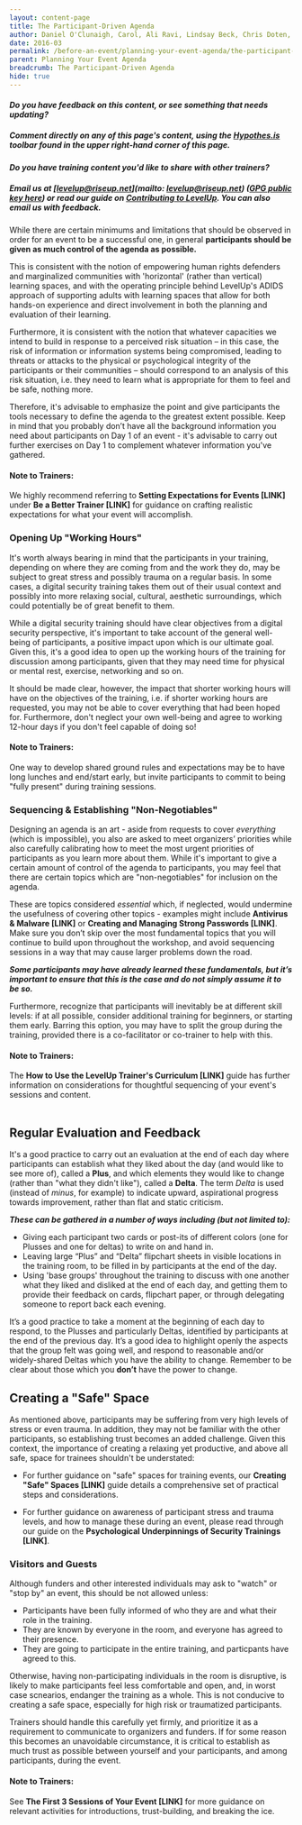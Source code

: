 ```yaml
---
layout: content-page
title: The Participant-Driven Agenda
author: Daniel O'Clunaigh, Carol, Ali Ravi, Lindsay Beck, Chris Doten, Nick Sera-Leyva
date: 2016-03
permalink: /before-an-event/planning-your-event-agenda/the-participant-driven-agenda/
parent: Planning Your Event Agenda
breadcrumb: The Participant-Driven Agenda
hide: true
---
```

#### *Do you have feedback on this content, or see something that needs updating?*
##### Comment directly on any of this page's content, using the [Hypothes.is](https://levelupcc.github.io/level-up/community/contribute/#how-can-i-provide-feedback) toolbar found in the upper right-hand corner of this page.

#### *Do you have training content you'd like to share with other trainers?*
##### Email us at [levelup@riseup.net](mailto: levelup@riseup.net) ([GPG public key here](http://pgp.mit.edu/pks/lookup?op=get&search=0x207BFB9591A638BE)) or read our guide on [Contributing to LevelUp](https://levelupcc.github.io/level-up/community/contribute/#how-can-i-contribute-content). You can also email us with feedback.

While there are certain minimums and limitations that should be observed in order for an event to be a successful one, in general **participants should be given as much control of the agenda as possible.**

This is consistent with the notion of empowering human rights defenders and marginalized communities with 'horizontal' (rather than vertical) learning spaces, and with the operating principle behind LevelUp's ADIDS approach of supporting adults with learning spaces that allow for both hands-on experience and direct involvement in both the planning and evaluation of their learning.

Furthermore, it is consistent with the notion that whatever capacities we intend to build in response to a perceived risk situation – in this case, the risk of information or information systems being compromised, leading to threats or attacks to the physical or psychological integrity of the participants or their communities – should correspond to an analysis of this risk situation, i.e. they need to learn what is appropriate for them to feel and be safe, nothing more.

Therefore, it's advisable to emphasize the point and give participants the tools necessary to define the agenda to the greatest extent possible. Keep in mind that you probably don’t have all the background information you need about participants on Day 1 of an event - it's advisable to carry out further exercises on Day 1 to complement whatever information you've gathered.

#### Note to Trainers: ####
We highly recommend referring to **Setting Expectations for Events [LINK]** under **Be a Better Trainer [LINK]** for guidance on crafting realistic expectations for what your event will accomplish.


### Opening Up "Working Hours" ###
It's worth always bearing in mind that the participants in your training, depending on where they are coming from and the work they do, may be subject to great stress and possibly trauma on a regular basis. In some cases, a digital security training takes them out of their usual context and possibly into more relaxing social, cultural, aesthetic surroundings, which could potentially be of great benefit to them.

While a digital security training should have clear objectives from a digital security perspective, it's important to take account of the general well-being of participants, a positive impact upon which is our ultimate goal. Given this, it's a good idea to open up the working hours of the training for discussion among participants, given that they may need time for physical or mental rest, exercise, networking and so on.

It should be made clear, however, the impact that shorter working hours will have on the objectives of the training, i.e. if shorter working hours are requested, you may not be able to cover everything that had been hoped for. Furthermore, don't neglect your own well-being and agree to working 12-hour days if you don't feel capable of doing so!

#### Note to Trainers: ####
One way to develop shared ground rules and expectations may be to have long lunches and end/start early, but invite participants to commit to being "fully present" during training sessions.

### Sequencing & Establishing "Non-Negotiables" ###
Designing an agenda is an art - aside from requests to cover *everything* (which is impossible), you also are asked to meet organizers’ priorities while also carefully calibrating how to meet the most urgent priorities of participants as you learn more about them. While it's important to give a certain amount of control of the agenda to participants, you may feel that there are certain topics which are "non-negotiables" for inclusion on the agenda.

These are topics considered *essential* which, if neglected, would undermine the usefulness of covering other topics - examples might include **Antivirus & Malware [LINK]** or **Creating and Managing Strong Passwords [LINK]**. Make sure you don’t skip over the most fundamental topics that you will continue to build upon throughout the workshop, and avoid sequencing sessions in a way that may cause larger problems down the road.

***Some participants may have already learned these fundamentals, but it’s important to ensure that this is the case and do not simply assume it to be so.***

Furthermore, recognize that participants will inevitably be at different skill levels: if at all possible, consider additional training for beginners, or starting them early. Barring this option, you may have to split the group during the training, provided there is a co-facilitator or co-trainer to help with this.

#### Note to Trainers: ####
The **How to Use the LevelUp Trainer's Curriculum [LINK]** guide has further information on considerations for thoughtful sequencing of your event's sessions and content.
<br><br>

## Regular Evaluation and Feedback ##
It's a good practice to carry out an evaluation at the end of each day where participants can establish what they liked about the day (and would like to see more of), called  a **Plus**, and which elements they would like to change (rather than "what they didn't like"), called a **Delta**. The term *Delta* is used (instead of *minus*, for example) to indicate upward, aspirational progress towards improvement, rather than flat and static criticism.

***These can be gathered in a number of ways including (but not limited to):***

- Giving each participant two cards or post-its of different colors (one for Plusses and one for deltas) to write on and hand in.
- Leaving large “Plus” and “Delta” flipchart sheets in visible locations in the training room, to be filled in by participants at the end of the day.
- Using 'base groups' throughout the training to discuss with one another what they liked and disliked at the end of each day, and getting them to provide their feedback on cards, flipchart paper, or through delegating someone to report back each evening.

It’s a good practice to take a moment at the beginning of each day to respond, to the Plusses and particularly Deltas, identified by participants at the end of the previous day. It’s a good idea to highlight openly the aspects that the group felt was going well, and respond to reasonable and/or widely-shared Deltas which you have the ability to change. Remember to be clear about those which you **don’t** have the power to change.

## Creating a "Safe" Space ##
As mentioned above, participants may be suffering from very high levels of stress or even trauma. In addition, they may not be familiar with the other participants, so establishing trust becomes an added challenge. Given this context, the importance of creating a relaxing yet productive, and above all safe, space for trainees shouldn't be understated:

- For further guidance on "safe" spaces for training events, our **Creating "Safe" Spaces [LINK]** guide details a comprehensive set of practical steps and considerations.

- For further guidance on awareness of participant stress and trauma levels, and how to manage these during an event, please read through our guide on the **Psychological Underpinnings of Security Trainings [LINK]**.

### Visitors and Guests ###
Although funders and other interested individuals may ask to "watch" or "stop by" an event, this should be not allowed unless:

- Participants have been fully informed of who they are and what their role in the training.
-  They are known by everyone in the room, and everyone has agreed to their presence.
-  They are going to participate in the entire training, and particpants have agreed to this.

Otherwise, having non-participating individuals in the room is disruptive, is likely to make participants feel less comfortable and open, and, in worst case scnearios, endanger the training as a whole. This is not conducive to creating a safe space, especially for high risk or traumatized participants.

Trainers should handle this carefully yet firmly, and prioritize it as a requirement to communicate to organizers and funders. If for some reason this becomes an unavoidable circumstance, it is critical to establish as much trust as possible between yourself and your participants, and among participants, during the event.

#### Note to Trainers: ####
See **The First 3 Sessions of Your Event [LINK]** for more guidance on relevant activities for introductions, trust-building, and breaking the ice.
<br><br>
